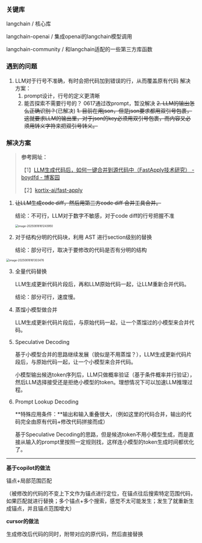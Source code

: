 ### 关键库
langchain / 核心库

langchain-openai / 集成openai的langchain模型调用 

langchain-community / 和langchain适配的一些第三方库函数

### 遇到的问题
1. LLM对于行号不准确，有时会把代码加到错误的行，从而覆盖原有代码
   解决方案：
   1. prompt设计，行号的定义更清晰
   2. 能否探索不需要行号的？
   0617通过改prompt，暂没解决
   ~~2. LLM的输出怎么正确识别？~~(已解决)
   ~~1. 目前在用json，但是json要求都用双引号包裹，这就要求LLM的输出里，对于json的key必须用双引号包裹，而内容又必须用转义字符来把双引号转义。~~



### 解决方案

> **参考网址：**
>
> 【1】[LLM生成代码后，如何一键合并到源代码中（FastApply技术研究） - boydfd - 博客园](https://www.cnblogs.com/boydfd/p/18759542)
>
> 【2】[kortix-ai/fast-apply](https://github.com/kortix-ai/fast-apply)

1. ~~让LLM生成code diff，然后用第三方code diff 合并工具合并。~~

   结论：不可行，LLM对于数字不敏感，对于code diff的行号把握不准

   <img src="https://gitee.com/fancy_R/picgo-picture/raw/master/img/image-20250618161243950.png" alt="image-20250618161243950" style="zoom:50%;" />

2. 对于结构分明的代码块，利用 AST 进行section级别的替换

   结论：部分可行，取决于要修改的代码是否有分明的结构

<img src="https://gitee.com/fancy_R/picgo-picture/raw/master/img/image-20250618161303476.png" alt="image-20250618161303476" style="zoom:50%;" />

3. 全量代码替换

   LLM生成更新代码片段后，再和LLM原始代码一起，让LLM重新合并代码。

   结论：部分可行，速度慢。

4. 蒸馏小模型做合并

   LLM生成更新代码片段后，与原始代码一起，让一个蒸馏过的小模型来合并代码。

5. Speculative Decoding

   基于小模型合并的思路继续发展（貌似是不用蒸馏？），LLM生成更新代码片段后，与原始代码一起，让一个小模型来合并代码。

   小模型输出候选token序列后，LLM只做概率验证（基于条件概率并行验证），然后LLM选择接受还是拒绝小模型的token。理想情况下可以加速LLM推理过程。

6. Prompt Lookup Decoding

   **特殊应用条件：**输出和输入重叠很大，（例如这里的代码合并，输出的代码完全由原有代码+修改代码拼接而成）

   基于Speculative Decoding的思路，但是候选token不用小模型生成，而是直接从输入的prompt里按照一定规则找，这样连小模型的token生成时间都优化了。



---

**基于copilot的做法**

锚点+局部范围匹配

（被修改的代码的不变上下文作为锚点进行定位，在锚点往后搜索特定范围代码，如果匹配就进行替换；多个锚点+多个搜索，感觉不太可能发生；发生了就重新生成锚点，并且锚点范围增大）



**cursor的做法**

生成修改后代码的同时，附带对应的原代码，然后直接替换
